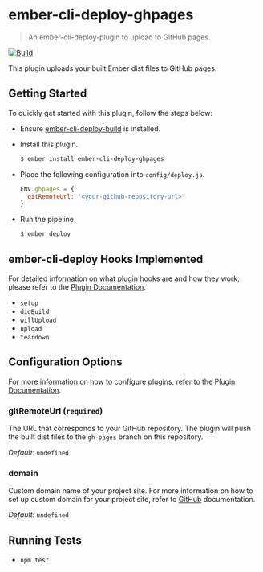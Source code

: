 # ember-cli-deploy-ghpages

> An ember-cli-deploy-plugin to upload to GitHub pages.

[![Build](https://img.shields.io/circleci/project/VerdigrisTech/ember-cli-deploy-ghpages/master.svg)](https://circleci.com/gh/VerdigrisTech/ember-cli-deploy-ghpages)

This plugin uploads your built Ember dist files to GitHub pages.

## Getting Started

To quickly get started with this plugin, follow the steps below:

* Ensure [ember-cli-deploy-build](https://github.com/zapnito/ember-cli-deploy-build)
  is installed.
* Install this plugin.

  ```bash
  $ ember install ember-cli-deploy-ghpages
  ```
* Place the following configuration into `config/deploy.js`.

  ```javascript
  ENV.ghpages = {
    gitRemoteUrl: '<your-github-repository-url>'
  }
  ```
* Run the pipeline.

  ```bash
  $ ember deploy
  ```

## ember-cli-deploy Hooks Implemented

For detailed information on what plugin hooks are and how they work, please
refer to the [Plugin Documentation](http://ember-cli-deploy.github.io/ember-cli-deploy/docs/v0.6.x/plugins-overview).

* `setup`
* `didBuild`
* `willUpload`
* `upload`
* `teardown`

## Configuration Options

For more information on how to configure plugins, refer to the
[Plugin Documentation](http://ember-cli-deploy.github.io/ember-cli-deploy/docs/v0.6.x/configuration-overview/).

### gitRemoteUrl (`required`)

The URL that corresponds to your GitHub repository. The plugin will push the
built dist files to the `gh-pages` branch on this repository.

_Default:_ `undefined`

### domain

Custom domain name of your project site. For more information on how to set up
custom domain for your project site, refer to [GitHub](https://help.github.com/articles/using-a-custom-domain-with-github-pages/)
documentation.

_Default:_ `undefined`

## Running Tests

* `npm test`
